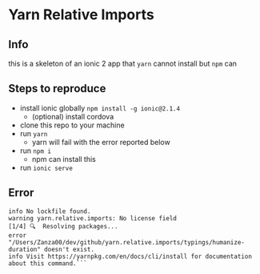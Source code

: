 # Yarn Relative Imports

## Info
this is a skeleton of an ionic 2 app that `yarn` cannot install but `npm` can


## Steps to reproduce
- install ionic globally `npm install -g ionic@2.1.4`
    - (optional) install cordova
- clone this repo to your machine
- run `yarn`
    - yarn will fail with the error reported below
- run `npm i`
    - npm can install this
- run `ionic serve`


## Error

```yarn install v0.16.1
info No lockfile found.
warning yarn.relative.imports: No license field
[1/4] 🔍  Resolving packages...
error "/Users/Zanza00/dev/github/yarn.relative.imports/typings/humanize-duration" doesn't exist.
info Visit https://yarnpkg.com/en/docs/cli/install for documentation about this command.```
